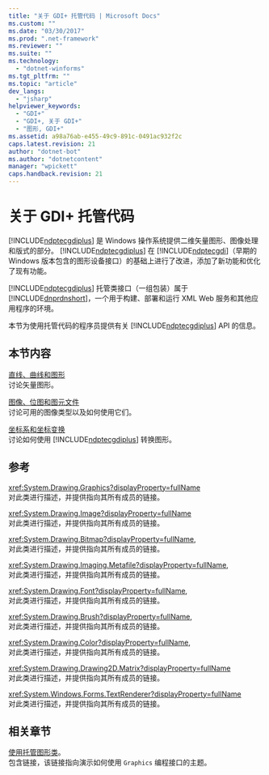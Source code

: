 ```yaml
---
title: "关于 GDI+ 托管代码 | Microsoft Docs"
ms.custom: ""
ms.date: "03/30/2017"
ms.prod: ".net-framework"
ms.reviewer: ""
ms.suite: ""
ms.technology: 
  - "dotnet-winforms"
ms.tgt_pltfrm: ""
ms.topic: "article"
dev_langs: 
  - "jsharp"
helpviewer_keywords: 
  - "GDI+"
  - "GDI+, 关于 GDI+"
  - "图形, GDI+"
ms.assetid: a98a76ab-e455-49c9-891c-0491ac932f2c
caps.latest.revision: 21
author: "dotnet-bot"
ms.author: "dotnetcontent"
manager: "wpickett"
caps.handback.revision: 21
---
```

# 关于 GDI+ 托管代码
[!INCLUDE[ndptecgdiplus](../../../../includes/ndptecgdiplus-md.md)] 是 Windows 操作系统提供二维矢量图形、图像处理和版式的部分。  [!INCLUDE[ndptecgdiplus](../../../../includes/ndptecgdiplus-md.md)] 在 [!INCLUDE[ndptecgdi](../../../../includes/ndptecgdi-md.md)]（早期的 Windows 版本包含的图形设备接口）的基础上进行了改进，添加了新功能和优化了现有功能。  
  
 [!INCLUDE[ndptecgdiplus](../../../../includes/ndptecgdiplus-md.md)] 托管类接口（一组包装）属于 [!INCLUDE[dnprdnshort](../../../../includes/dnprdnshort-md.md)]，一个用于构建、部署和运行 XML Web 服务和其他应用程序的环境。  
  
 本节为使用托管代码的程序员提供有关 [!INCLUDE[ndptecgdiplus](../../../../includes/ndptecgdiplus-md.md)] API 的信息。  
  
## 本节内容  
 [直线、曲线和图形](../../../../docs/framework/winforms/advanced/lines-curves-and-shapes.md)  
 讨论矢量图形。  
  
 [图像、位图和图元文件](../../../../docs/framework/winforms/advanced/images-bitmaps-and-metafiles.md)  
 讨论可用的图像类型以及如何使用它们。  
  
 [坐标系和坐标变换](../../../../docs/framework/winforms/advanced/coordinate-systems-and-transformations.md)  
 讨论如何使用 [!INCLUDE[ndptecgdiplus](../../../../includes/ndptecgdiplus-md.md)] 转换图形。  
  
## 参考  
 <xref:System.Drawing.Graphics?displayProperty=fullName>  
 对此类进行描述，并提供指向其所有成员的链接。  
  
 <xref:System.Drawing.Image?displayProperty=fullName>  
 对此类进行描述，并提供指向其所有成员的链接。  
  
 <xref:System.Drawing.Bitmap?displayProperty=fullName>,  
 对此类进行描述，并提供指向其所有成员的链接。  
  
 <xref:System.Drawing.Imaging.Metafile?displayProperty=fullName>,  
 对此类进行描述，并提供指向其所有成员的链接。  
  
 <xref:System.Drawing.Font?displayProperty=fullName>,  
 对此类进行描述，并提供指向其所有成员的链接。  
  
 <xref:System.Drawing.Brush?displayProperty=fullName>,  
 对此类进行描述，并提供指向其所有成员的链接。  
  
 <xref:System.Drawing.Color?displayProperty=fullName>,  
 对此类进行描述，并提供指向其所有成员的链接。  
  
 <xref:System.Drawing.Drawing2D.Matrix?displayProperty=fullName>  
 对此类进行描述，并提供指向其所有成员的链接。  
  
 <xref:System.Windows.Forms.TextRenderer?displayProperty=fullName>  
 对此类进行描述，并提供指向其所有成员的链接。  
  
## 相关章节  
 [使用托管图形类](../../../../docs/framework/winforms/advanced/using-managed-graphics-classes.md)。  
 包含链接，该链接指向演示如何使用 `Graphics` 编程接口的主题。